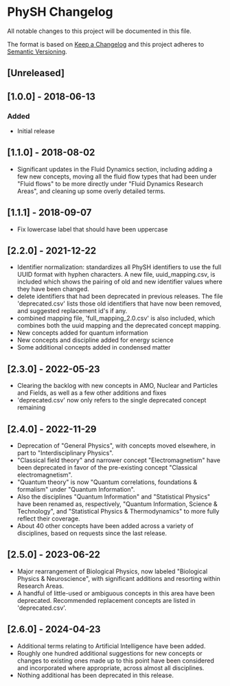 # PhySH Changelog

All notable changes to this project will be documented in this file.

The format is based on [Keep a Changelog](http://keepachangelog.com/en/1.0.0/)
and this project adheres to [Semantic Versioning](http://semver.org/spec/v2.0.0.html).

## [Unreleased]

## [1.0.0] - 2018-06-13
### Added
- Initial release

## [1.1.0] - 2018-08-02
- Significant updates in the Fluid Dynamics section, including adding a few new concepts, moving all the fluid flow types that had been under "Fluid flows" to be more directly under "Fluid Dynamics Research Areas", and cleaning up some overly detailed terms.

## [1.1.1] - 2018-09-07
- Fix lowercase label that should have been uppercase

## [2.2.0] - 2021-12-22
- Identifier normalization: standardizes all PhySH identifiers to use the full UUID format with hyphen characters. A new file, uuid_mapping.csv, is included which shows the pairing of old and new identifier values where they have been changed.
- delete identifiers that had been deprecated in previous releases. The file 'deprecated.csv' lists those old identifiers that have now been removed, and suggested replacement id's if any.
- combined mapping file, 'full_mapping_2.0.csv' is also included, which combines both the uuid mapping and the deprecated concept mapping.
- New concepts added for quantum information
- New concepts and discipline added for energy science
- Some additional concepts added in condensed matter

## [2.3.0] - 2022-05-23
- Clearing the backlog with new concepts in AMO, Nuclear and Particles and Fields, as well as a few other additions and fixes
- 'deprecated.csv' now only refers to the single deprecated concept remaining

## [2.4.0] - 2022-11-29
- Deprecation of "General Physics", with concepts moved elsewhere, in part to "Interdisciplinary Physics".
- "Classical field theory" and narrower concept "Electromagnetism" have been deprecated in favor of the pre-existing concept "Classical electromagnetism".
- "Quantum theory" is now "Quantum correlations, foundations & formalism" under "Quantum Information".
- Also the disciplines "Quantum Information" and "Statistical Physics" have been renamed as, respectively, "Quantum Information, Science & Technology", and "Statistical Physics & Thermodynamics" to more fully reflect their coverage.
- About 40 other concepts have been added across a variety of disciplines, based on requests since the last release.

## [2.5.0] - 2023-06-22
- Major rearrangement of Biological Physics, now labeled "Biological Physics & Neuroscience", with significant additions and resorting within Research Areas.
- A handful of little-used or ambiguous concepts in this area have been deprecated. Recommended replacement concepts are listed in 'deprecated.csv'.

## [2.6.0] - 2024-04-23
- Additional terms relating to Artificial Intelligence have been added.
- Roughly one hundred additional suggestions for new concepts or changes to existing ones made up to this point have been considered and incorporated where appropriate, across almost all disciplines.
- Nothing additional has been deprecated in this release.
